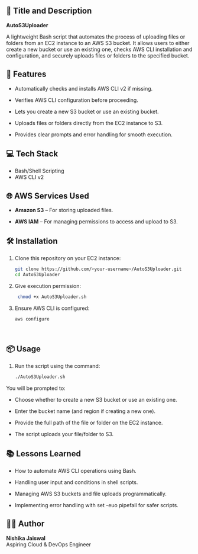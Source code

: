 ## 📌 Title and Description

**AutoS3Uploader**

A lightweight Bash script that automates the process of uploading files or folders from an EC2 instance to an AWS S3 bucket.
It allows users to either create a new bucket or use an existing one, checks AWS CLI installation and configuration, and securely uploads files or folders to the specified bucket.

## 🚀 Features

- Automatically checks and installs AWS CLI v2 if missing.

- Verifies AWS CLI configuration before proceeding.

- Lets you create a new S3 bucket or use an existing bucket.

- Uploads files or folders directly from the EC2 instance to S3.

- Provides clear prompts and error handling for smooth execution.



## 💻 Tech Stack

- Bash/Shell Scripting
- AWS CLI v2

## 🌐 AWS Services Used

- **Amazon S3** – For storing uploaded files.

- **AWS IAM** – For managing permissions to access and upload to S3.


## 🛠️ Installation

1. Clone this repository on your EC2 instance:
   ```bash
   git clone https://github.com/<your-username>/AutoS3Uploader.git
   cd AutoS3Uploader

2. Give execution permission:
   ```bash
    chmod +x AutoS3Uploader.sh

3. Ensure AWS CLI is configured:
   ```bash
   aws configure

    
## 📦 Usage

1. Run the script using the command:
   ```bash
   ./AutoS3Uploader.sh

You will be prompted to:

- Choose whether to create a new S3 bucket or use an existing one.

- Enter the bucket name (and region if creating a new one).

- Provide the full path of the file or folder on the EC2 instance.

- The script uploads your file/folder to S3.
## 📚 Lessons Learned

- How to automate AWS CLI operations using Bash.

- Handling user input and conditions in shell scripts.

- Managing AWS S3 buckets and file uploads programmatically.

- Implementing error handling with set -euo pipefail for safer scripts.
## 👩‍💻 Author
**Nishika Jaiswal**  
Aspiring Cloud & DevOps Engineer
